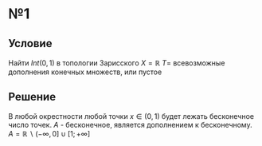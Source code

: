 # №1
## Условие
Найти $Int(0, 1)$ в топологии Зарисского
	$X = \mathbb{R}$
	$T =$ всевозможные дополнения конечных множеств, или пустое

## Решение
В любой окрестности любой точки $x \in \left( 0, 1 \right)$ будет лежать бесконечное число точек.
$A$ - бесконечное, является дополнением к бесконечному. $A = \mathbb{R} \backslash (-\infty, 0] \cup[1; +\infty]$

